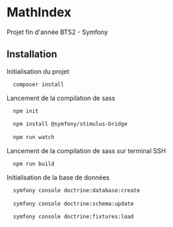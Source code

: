 # MathIndex

Projet fin d'année BTS2 - Symfony 

## Installation

Initialisation du projet

```bash
  composer install
```

Lancement de la compilation de sass

```bash
  npm init
  
  npm install @symfony/stimulus-bridge
  
  npm run watch
```

Lancement de la compilation de sass sur terminal SSH

```bash
  npm run build
```

Initialisation de la base de données

```bash
  symfony console doctrine:database:create
  
  symfony console doctrine:schema:update
  
  symfony console doctrine:fixtures:load
```
